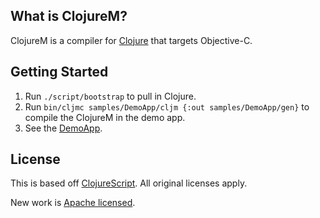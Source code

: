 ## What is ClojureM?

ClojureM is a compiler for [Clojure](http://clojure.org) that targets Objective-C.

## Getting Started

1. Run `./script/bootstrap` to pull in Clojure.
1. Run `bin/cljmc samples/DemoApp/cljm {:out samples/DemoApp/gen}` to compile the ClojureM in the demo app.
1. See the [DemoApp](https://github.com/joshaber/clojurem/tree/master/examples/DemoApp).

## License

This is based off [ClojureScript](https://github.com/clojure/clojurescript). All original licenses apply.

New work is [Apache licensed](http://www.apache.org/licenses/LICENSE-2.0.html).
